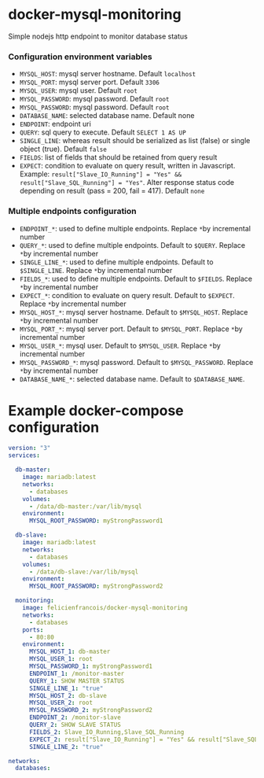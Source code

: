 # docker-mysql-monitoring
Simple nodejs http endpoint to monitor database status

### Configuration environment variables

- `MYSQL_HOST`: mysql server hostname. Default `localhost`
- `MYSQL_PORT`: mysql server port. Default `3306`
- `MYSQL_USER`: mysql user. Default `root`
- `MYSQL_PASSWORD`: mysql password. Default `root`
- `MYSQL_PASSWORD`: mysql password. Default `root`
- `DATABASE_NAME`: selected database name. Default none
- `ENDPOINT`: endpoint uri
- `QUERY`: sql query to execute. Default `SELECT 1 AS UP`
- `SINGLE_LINE`: whereas result should be serialized as list (false) or single object (true). Default `false`
- `FIELDS`: list of fields that should be retained from query result
- `EXPECT`: condition to evaluate on query result, written in Javascript. Example: `result["Slave_IO_Running"] = "Yes" && result["Slave_SQL_Running"] = "Yes"`. Alter response status code depending on result (pass = 200, fail = 417). Default `none`

### Multiple endpoints configuration
- `ENDPOINT_*`: used to define multiple endpoints. Replace `*`by incremental number
- `QUERY_*`:  used to define multiple endpoints. Default to `$QUERY`. Replace `*`by incremental number
- `SINGLE_LINE_*`:  used to define multiple endpoints. Default to `$SINGLE_LINE`. Replace `*`by incremental number
- `FIELDS_*`:  used to define multiple endpoints. Default to `$FIELDS`. Replace `*`by incremental number
- `EXPECT_*`:  condition to evaluate on query result. Default to `$EXPECT`. Replace `*`by incremental number
- `MYSQL_HOST_*`: mysql server hostname. Default to `$MYSQL_HOST`. Replace `*`by incremental number
- `MYSQL_PORT_*`: mysql server port. Default to `$MYSQL_PORT`. Replace `*`by incremental number
- `MYSQL_USER_*`: mysql user. Default to `$MYSQL_USER`. Replace `*`by incremental number
- `MYSQL_PASSWORD_*`: mysql password. Default to `$MYSQL_PASSWORD`. Replace `*`by incremental number
- `DATABASE_NAME_*`: selected database name. Default to `$DATABASE_NAME`.

# Example docker-compose configuration

```yml
version: "3"
services:

  db-master:
    image: mariadb:latest
    networks:
      - databases
    volumes:
      - /data/db-master:/var/lib/mysql
    environment:
      MYSQL_ROOT_PASSWORD: myStrongPassword1

  db-slave:
    image: mariadb:latest
    networks:
      - databases
    volumes:
      - /data/db-slave:/var/lib/mysql
    environment:
      MYSQL_ROOT_PASSWORD: myStrongPassword2

  monitoring:
    image: felicienfrancois/docker-mysql-monitoring
    networks:
      - databases
    ports:
      - 80:80
    environment:
      MYSQL_HOST_1: db-master
      MYSQL_USER_1: root
      MYSQL_PASSWORD_1: myStrongPassword1
      ENDPOINT_1: /monitor-master
      QUERY_1: SHOW MASTER STATUS
      SINGLE_LINE_1: "true"
      MYSQL_HOST_2: db-slave
      MYSQL_USER_2: root
      MYSQL_PASSWORD_2: myStrongPassword2
      ENDPOINT_2: /monitor-slave
      QUERY_2: SHOW SLAVE STATUS
      FIELDS_2: Slave_IO_Running,Slave_SQL_Running
      EXPECT_2: result["Slave_IO_Running"] = "Yes" && result["Slave_SQL_Running"] = "Yes"
      SINGLE_LINE_2: "true"

networks:
  databases:
```